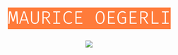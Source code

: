 <h1 align="center"><img width="369" height="49" src="./image.png" style="color: white;font-size: 24.5px;line-height: 49px;text-align: center;background-color: #ff6600;"></h1>

<!--
<p align="center">
<img src="https://github-readme-stats.vercel.app/api?username=mauriceoegerli&bg_color=transparent&text_color=1e1e1e&icon_color=ff6600&show_icons=true&hide_title=true&hide_rank=true&line_height=30">
</p>
-->

<p align="center">
    <img src="https://metrics.lecoq.io/mauriceoegerli?isocalendar=1&isocalendar.duration=full-year">
</p>
